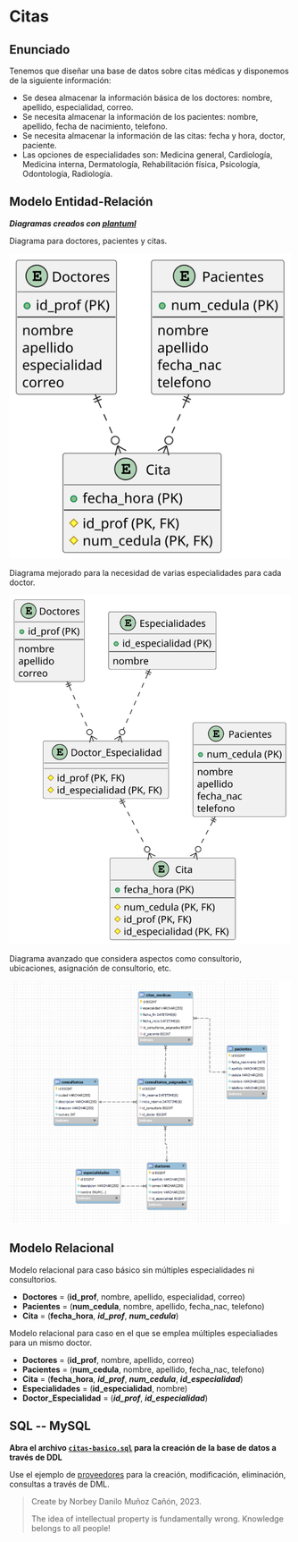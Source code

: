 # Citas

## Enunciado

Tenemos que diseñar una base de datos sobre citas médicas y disponemos de la siguiente información:

- Se desea almacenar la información básica de los doctores: nombre, apellido, especialidad, correo.
- Se necesita almacenar la información de los pacientes: nombre, apellido, fecha de nacimiento, telefono.
- Se necesita almacenar la información de las citas: fecha y hora, doctor, paciente.
- Las opciones de especialidades son: Medicina general, Cardiología, Medicina interna, Dermatología, Rehabilitación física, Psicología, Odontología, Radiología.

## Modelo Entidad-Relación

<!--
```  
@startuml diagrama-er.svg
entity "Doctores" as doctores {
  + id_prof (PK)
  --
  nombre
  apellido
  especialidad
  correo
}

entity "Pacientes" as pacientes {
  + num_cedula (PK)
  --
  nombre
  apellido
  fecha_nac
  telefono
}

entity "Cita" as cita {
  + fecha_hora (PK)
  --
  # id_prof (PK, FK)
  # num_cedula (PK, FK)
}

doctores ||..o{ cita
pacientes ||..o{ cita
@enduml
```

```
@startuml diagrama-er-e.svg
entity "Doctores" as doctores {
  + id_prof (PK)
  --
  nombre
  apellido
  correo
}

entity "Pacientes" as pacientes {
  + num_cedula (PK)
  --
  nombre
  apellido
  fecha_nac
  telefono
}

entity "Cita" as cita {
  + fecha_hora (PK)
  --
  # num_cedula (PK, FK)
  # id_prof (PK, FK)
  # id_especialidad (PK, FK)
}

entity "Especialidades" as especialidades {
  + id_especialidad (PK)
  --
  nombre
}

entity "Doctor_Especialidad" as doctor_especialidad {
  # id_prof (PK, FK)
  # id_especialidad (PK, FK)
}

pacientes ||..o{ cita
doctores ||..o{ doctor_especialidad
especialidades ||..o{ doctor_especialidad
doctor_especialidad ||..o{ cita
@enduml
```
-->

***Diagramas creados con [plantuml](https://plantuml.com)***

Diagrama para doctores, pacientes y citas.

![](diagrama-er.svg)

Diagrama mejorado para la necesidad de varias especialidades para cada doctor.

![](diagrama-er-e.svg)

Diagrama avanzado que considera aspectos como consultorio, ubicaciones, asignación de consultorio, etc.

![](MER.png)

## Modelo Relacional

Modelo relacional para caso básico sin múltiples especialidades ni consultorios. 

- **Doctores** = (**id_prof**, nombre, apellido, especialidad, correo)
- **Pacientes** = (**num_cedula**, nombre, apellido, fecha_nac, telefono)
- **Cita** = (**fecha_hora**, ***id_prof***, ***num_cedula***)

Modelo relacional para caso en el que se emplea múltiples especialiades para un mismo doctor.

- **Doctores** = (**id_prof**, nombre, apellido, correo)
- **Pacientes** = (**num_cedula**, nombre, apellido, fecha_nac, telefono)
- **Cita** = (**fecha_hora**, ***id_prof***, ***num_cedula***, ***id_especialidad***)
- **Especialidades** = (**id_especialidad**, nombre)
- **Doctor_Especialidad** = (***id_prof***, ***id_especialidad***)

## SQL -- MySQL

**Abra el archivo [`citas-basico.sql`](sql/citas-basico.sql) para la creación de la base de datos a través de DDL**

Use el ejemplo de [proveedores](https://github.com/norbeydanilo/database-exercises/tree/main/proveedores-intro) para la creación, modificación, eliminación, consultas a través de DML.

> Create by Norbey Danilo Muñoz Cañón, 2023.
>
> The idea of ​​intellectual property is fundamentally wrong. Knowledge belongs to all people!